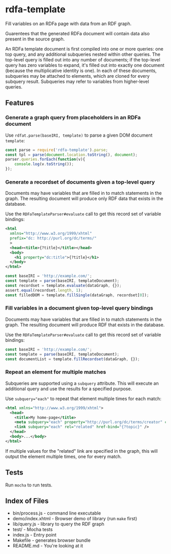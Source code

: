 # rdfa-template

Fill variables on an RDFa page with data from an RDF graph.

Guarentees that the generated RDFa document will contain data also present in the source graph.

An RDFa template document is first compiled into one or more queries: one top query, and any additional subqueries nested within other queries.
The top-level query is filled out into any number of documents; if the top-level query has zero variables to expand, it's filled out into exactly one document (because the multiplicative identity is one).
In each of these documents, subqueries may be attached to elements, which are cloned for every subquery result. Subqueries may refer to variables from higher-level queries.

## Features

### Generate a graph query from placeholders in an RDFa document

Use `rdfat.parse(baseIRI, template)` to parse a given DOM document `template`:

```javascript
const parse = require('rdfa-template').parse;
const tpl = parse(document.location.toString(), document);
parser.queries.forEach(function(v){
	console.log(v.toString());
});
```

### Generate a recordset of documents given a top-level query

Documents may have variables that are filled in to match statements in the graph. The resulting document will produce only RDF data that exists in the database.

Use the `RDFaTemplateParser#evaluate` call to get this record set of variable bindings:

```xml
<html
  xmlns="http://www.w3.org/1999/xhtml"
  prefix="dc: http://purl.org/dc/terms/"
  >
  <head><title>{?title}</title></head>
  <body>
    <h1 property="dc:title">{?title}</h1>
  </body>
</html>
```

```javascript
const baseIRI = 'http://example.com/';
const template = parse(baseIRI, templateDocument);
const recordset = template.evaluate(dataGraph, {});
assert.equal(recordset.length, 1);
const filledDOM = template.fillSingle(dataGraph, recordset[0]);
```


### Fill variables in a document given top-level query bindings

Documents may have variables that are filled in to match statements in the graph. The resulting document will produce RDF that exists in the database.

Use the `RDFaTemplateParser#evaluate` call to get this record set of variable bindings:


```javascript
const baseIRI = 'http://example.com/';
const template = parse(baseIRI, templateDocument);
const documentList = template.fillRecordset(dataGraph, {});
```


### Repeat an element for multiple matches

Subqueries are supported using a `subquery` attribute. This will execute an additional query and use the results for a specified purpose.

Use `subquery="each"` to repeat that element multiple times for each match:

```xml
<html xmlns="http://www.w3.org/1999/xhtml">
  <head>
    <title>My home-page</title>
    <meta subquery="each" property="http://purl.org/dc/terms/creator" content-bind="{?content}" />
    <link subquery="each" rel="related" href-bind="{?topic}" />
  </head>
  <body>...</body>
</html>
```

If multiple values for the "related" link are specified in the graph, this will output the element multiple times, one for every match.


## Tests

Run `mocha` to run tests.


## Index of Files

* bin/process.js - command line executable
* demo/index.xhtml - Browser demo of library (run `make` first)
* lib/query.js - library to query the RDF graph
* test/ - Mocha tests
* index.js - Entry point
* Makefile - generates browser bundle
* README.md - You're looking at it
